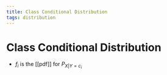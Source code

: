 ```yaml
---
title: Class Conditional Distribution
tags: distribution
---
```


# Class Conditional Distribution
- $f_{i}$ is the [[pdf]] for $P_{X|Y=c_{i}}$
















































